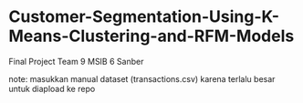 # Customer-Segmentation-Using-K-Means-Clustering-and-RFM-Models
Final Project Team 9 MSIB 6 Sanber 

note:
masukkan manual dataset (transactions.csv) karena terlalu besar untuk diapload ke repo 
